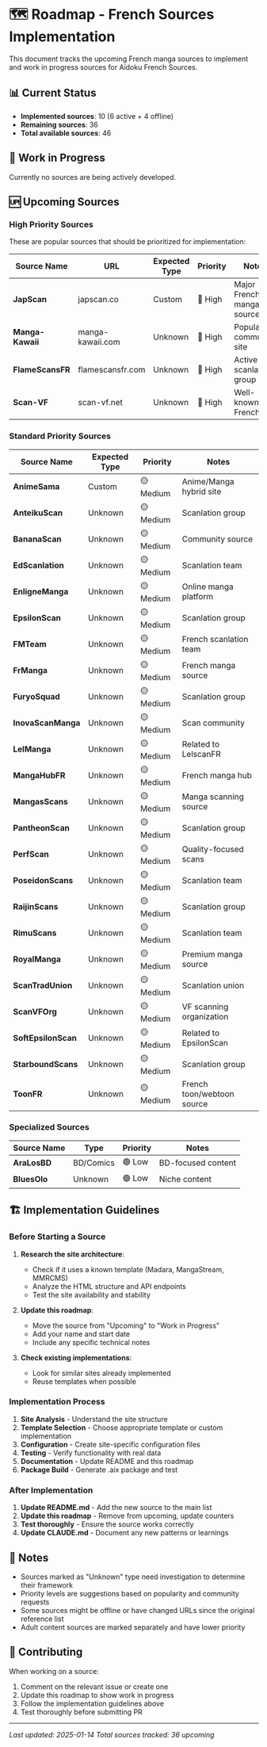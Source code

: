 # 🗺️ Roadmap - French Sources Implementation

This document tracks the upcoming French manga sources to implement and work in progress sources for Aidoku French Sources.

## 📊 Current Status

- **Implemented sources**: 10 (6 active + 4 offline)
- **Remaining sources**: 36
- **Total available sources**: 46

## 🔄 Work in Progress

Currently no sources are being actively developed.

## 🆙 Upcoming Sources

### High Priority Sources

These are popular sources that should be prioritized for implementation:

| Source Name      | URL              | Expected Type | Priority | Notes                     |
| ---------------- | ---------------- | ------------- | -------- | ------------------------- |
| **JapScan**      | japscan.co       | Custom        | 🔴 High  | Major French manga source |
| **Manga-Kawaii** | manga-kawaii.com | Unknown       | 🔴 High  | Popular community site    |
| **FlameScansFR** | flamescansfr.com | Unknown       | 🔴 High  | Active scanlation group   |
| **Scan-VF**      | scan-vf.net      | Unknown       | 🔴 High  | Well-known French site    |

### Standard Priority Sources

| Source Name         | Expected Type | Priority  | Notes                      |
| ------------------- | ------------- | --------- | -------------------------- |
| **AnimeSama**       | Custom        | 🟡 Medium | Anime/Manga hybrid site    |
| **AnteikuScan**     | Unknown       | 🟡 Medium | Scanlation group           |
| **BananaScan**      | Unknown       | 🟡 Medium | Community source           |
| **EdScanlation**    | Unknown       | 🟡 Medium | Scanlation team            |
| **EnligneManga**    | Unknown       | 🟡 Medium | Online manga platform      |
| **EpsilonScan**     | Unknown       | 🟡 Medium | Scanlation group           |
| **FMTeam**          | Unknown       | 🟡 Medium | French scanlation team     |
| **FrManga**         | Unknown       | 🟡 Medium | French manga source        |
| **FuryoSquad**      | Unknown       | 🟡 Medium | Scanlation group           |
| **InovaScanManga**  | Unknown       | 🟡 Medium | Scan community             |
| **LelManga**        | Unknown       | 🟡 Medium | Related to LelscanFR       |
| **MangaHubFR**      | Unknown       | 🟡 Medium | French manga hub           |
| **MangasScans**     | Unknown       | 🟡 Medium | Manga scanning source      |
| **PantheonScan**    | Unknown       | 🟡 Medium | Scanlation group           |
| **PerfScan**        | Unknown       | 🟡 Medium | Quality-focused scans      |
| **PoseidonScans**   | Unknown       | 🟡 Medium | Scanlation team            |
| **RaijinScans**     | Unknown       | 🟡 Medium | Scanlation group           |
| **RimuScans**       | Unknown       | 🟡 Medium | Scanlation team            |
| **RoyalManga**      | Unknown       | 🟡 Medium | Premium manga source       |
| **ScanTradUnion**   | Unknown       | 🟡 Medium | Scanlation union           |
| **ScanVFOrg**       | Unknown       | 🟡 Medium | VF scanning organization   |
| **SoftEpsilonScan** | Unknown       | 🟡 Medium | Related to EpsilonScan     |
| **StarboundScans**  | Unknown       | 🟡 Medium | Scanlation group           |
| **ToonFR**          | Unknown       | 🟡 Medium | French toon/webtoon source |

### Specialized Sources

| Source Name  | Type      | Priority | Notes              |
| ------------ | --------- | -------- | ------------------ |
| **AraLosBD** | BD/Comics | 🟢 Low   | BD-focused content |
| **BluesOlo** | Unknown   | 🟢 Low   | Niche content      |

## 🏗️ Implementation Guidelines

### Before Starting a Source

1. **Research the site architecture**:

   - Check if it uses a known template (Madara, MangaStream, MMRCMS)
   - Analyze the HTML structure and API endpoints
   - Test the site availability and stability

2. **Update this roadmap**:

   - Move the source from "Upcoming" to "Work in Progress"
   - Add your name and start date
   - Include any specific technical notes

3. **Check existing implementations**:
   - Look for similar sites already implemented
   - Reuse templates when possible

### Implementation Process

1. **Site Analysis** - Understand the site structure
2. **Template Selection** - Choose appropriate template or custom implementation
3. **Configuration** - Create site-specific configuration files
4. **Testing** - Verify functionality with real data
5. **Documentation** - Update README and this roadmap
6. **Package Build** - Generate .aix package and test

### After Implementation

1. **Update README.md** - Add the new source to the main list
2. **Update this roadmap** - Remove from upcoming, update counters
3. **Test thoroughly** - Ensure the source works correctly
4. **Update CLAUDE.md** - Document any new patterns or learnings

## 📝 Notes

- Sources marked as "Unknown" type need investigation to determine their framework
- Priority levels are suggestions based on popularity and community requests
- Some sources might be offline or have changed URLs since the original reference list
- Adult content sources are marked separately and have lower priority

## 🤝 Contributing

When working on a source:

1. Comment on the relevant issue or create one
2. Update this roadmap to show work in progress
3. Follow the implementation guidelines above
4. Test thoroughly before submitting PR

---

_Last updated: 2025-01-14_
_Total sources tracked: 36 upcoming_
